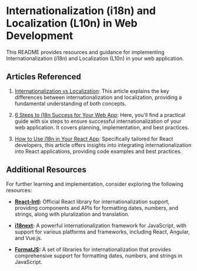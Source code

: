 # Internationalization (i18n) and Localization (L10n) in Web Development

This README provides resources and guidance for implementing Internationalization (i18n) and Localization (L10n) in your web application.

## Articles Referenced

1. [Internationalization vs Localization](https://lokalise.com/blog/internationalization-vs-localization/): This article explains the key differences between internationalization and localization, providing a fundamental understanding of both concepts.

2. [6 Steps to i18n Success for Your Web App](https://medium.com/coursera-engineering/6-steps-to-i18n-success-for-your-web-app-b5702a221860): Here, you'll find a practical guide with six steps to ensure successful internationalization of your web application. It covers planning, implementation, and best practices.

3. [How to Use i18n in Your React App](https://medium.com/@devpedrodias/how-to-use-i18n-in-your-react-app-1f26deb2a3d8): Specifically tailored for React developers, this article offers insights into integrating internationalization into React applications, providing code examples and best practices.

## Additional Resources

For further learning and implementation, consider exploring the following resources:

- **[React-Intl](https://formatjs.io/docs/react-intl/):** Official React library for internationalization support, providing components and APIs for formatting dates, numbers, and strings, along with pluralization and translation.
  
- **[i18next](https://www.i18next.com/):** A powerful internationalization framework for JavaScript, with support for various platforms and frameworks, including React, Angular, and Vue.js.

- **[FormatJS](https://formatjs.io/):** A set of libraries for internationalization that provides comprehensive support for formatting dates, numbers, and strings in JavaScript.

 
